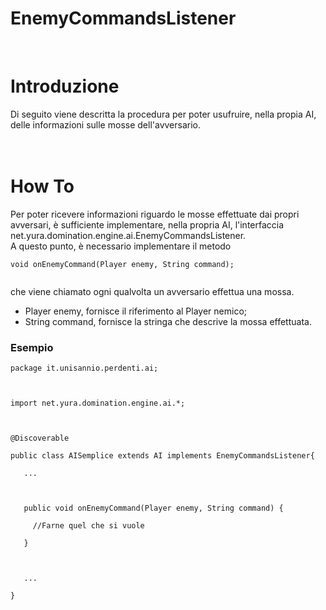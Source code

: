 # EnemyCommandsListener #

<br>

<h1>Introduzione</h1>

Di seguito viene descritta la procedura per poter usufruire, nella propia AI, delle informazioni sulle mosse dell'avversario.<br>
<br>
<br>
<h1>How To</h1>

Per poter ricevere informazioni riguardo le mosse effettuate dai propri avversari, è sufficiente implementare, nella propria AI, l'interfaccia net.yura.domination.engine.ai.EnemyCommandsListener.<br> A questo punto, è necessario implementare il metodo<br>
<pre><code>void onEnemyCommand(Player enemy, String command);<br>
</code></pre>
che viene chiamato ogni qualvolta un avversario effettua una mossa.<br>
<ul><li>Player enemy, fornisce il riferimento al Player nemico;<br>
</li><li>String command, fornisce la stringa che descrive la mossa effettuata.</li></ul>

<h3>Esempio</h3>

<pre><code>package it.unisannio.perdenti.ai;<br>
<br>
import net.yura.domination.engine.ai.*;<br>
<br>
@Discoverable<br>
public class AISemplice extends AI implements EnemyCommandsListener{<br>
   ...<br>
  <br>
   public void onEnemyCommand(Player enemy, String command) {<br>
     //Farne quel che si vuole<br>
   }<br>
  <br>
   ...<br>
}<br>
<br>
</code></pre>